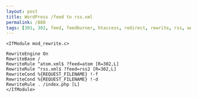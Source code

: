 ```yaml
---
layout: post
title: WordPress /feed to rss.xml
permalink: /880
tags: [301, 302, feed, feedburner, htaccess, redirect, rewrite, rss, wordpress]
---
```


    <IfModule mod_rewrite.c>

    RewriteEngine On
    RewriteBase /
    RewriteRule ^atom.xml$ ?feed=atom [R=302,L]
    RewriteRule ^rss.xml$ ?feed=rss2 [R=302,L]
    RewriteCond %{REQUEST_FILENAME} !-f
    RewriteCond %{REQUEST_FILENAME} !-d
    RewriteRule . /index.php [L]
    </IfModule>

